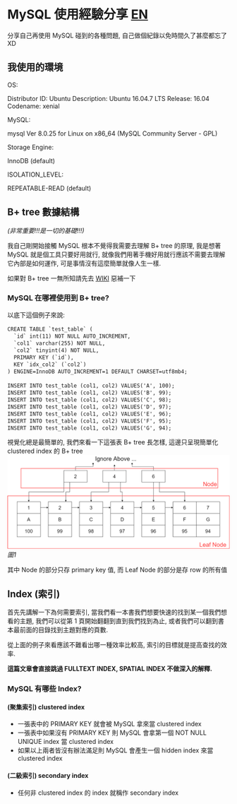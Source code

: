 # MySQL 使用經驗分享 [EN](https://github.com/Krados/mysql-experience-sharing/blob/master/README.md)
分享自己再使用 MySQL 碰到的各種問題, 自己做個紀錄以免時間久了甚麼都忘了XD

## 我使用的環境
OS:


Distributor ID:	Ubuntu
Description:	Ubuntu 16.04.7 LTS
Release:	16.04
Codename:	xenial


MySQL:


mysql  Ver 8.0.25 for Linux on x86_64 (MySQL Community Server - GPL)


Storage Engine:


InnoDB (default)


ISOLATION_LEVEL:


REPEATABLE-READ (default)


## B+ tree 數據結構 
*(非常重要!!!是一切的基礎!!!)*


我自己剛開始接觸 MySQL 根本不覺得我需要去理解 B+ tree 的原理, 我是想著 MySQL 就是個工具只要好用就行, 就像我們用著手機好用就行應該不需要去理解它內部是如何運作,
可是事情沒有這麼簡單就像人生一樣.


如果對 B+ tree 一無所知請先去 [WIKI](https://zh.wikipedia.org/wiki/B%2B%E6%A0%91) 惡補一下


### MySQL 在哪裡使用到 B+ tree?
以底下這個例子來說:
```
CREATE TABLE `test_table` (
  `id` int(11) NOT NULL AUTO_INCREMENT,
  `col1` varchar(255) NOT NULL,
  `col2` tinyint(4) NOT NULL,
  PRIMARY KEY (`id`),
  KEY `idx_col2` (`col2`)
) ENGINE=InnoDB AUTO_INCREMENT=1 DEFAULT CHARSET=utf8mb4;

INSERT INTO test_table (col1, col2) VALUES('A', 100);
INSERT INTO test_table (col1, col2) VALUES('B', 99);
INSERT INTO test_table (col1, col2) VALUES('C', 98);
INSERT INTO test_table (col1, col2) VALUES('D', 97);
INSERT INTO test_table (col1, col2) VALUES('E', 96);
INSERT INTO test_table (col1, col2) VALUES('F', 95);
INSERT INTO test_table (col1, col2) VALUES('G', 94);
```

視覺化總是最簡單的, 我們來看一下這張表 B+ tree 長怎樣, 這邊只呈現簡單化 clustered index 的 B+ tree
![GitHub Logo](https://github.com/Krados/mysql-experience-sharing/blob/master/test_table_clustered_index.png)
*圖1*


其中 Node 的部分只存 primary key 值, 而 Leaf Node 的部分是存 row 的所有值


## Index (索引)
首先先講解一下為何需要索引, 當我們看一本書我們想要快速的找到某一個我們想看的主題, 我們可以從第 1 頁開始翻翻到直到我們找到為止, 或者我們可以翻到書本最前面的目錄找到主題對應的頁數.


從上面的例子來看應該不難看出哪一種效率比較高, 索引的目標就是提高查找的效率.


**這篇文章會直接跳過 FULLTEXT INDEX, SPATIAL INDEX 不做深入的解釋.**

### MySQL 有哪些 Index?

#### (聚集索引) clustered index
* 一張表中的 PRIMARY KEY 就會被 MySQL 拿來當 clustered index
* 一張表中如果沒有 PRIMARY KEY 則 MySQL 會拿第一個 NOT NULL UNIQUE index 當 clustered index
* 如果以上兩者皆沒有辦法滿足則 MySQL 會產生一個 hidden index 來當 clustered index

#### (二級索引) secondary index
* 任何非 clustered index 的 index 就稱作 secondary index

